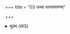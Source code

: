 +++
title = "03 उच्चा पतन्तमरुणम्"

+++
<details><summary>मूलम् (WS)</summary>

उच्चा पतन्तमरुणं सुपर्णं मध्ये दिवस्तरणिं भ्राजमानम् ।  
पश्येम त्वा सवितारं यमाहुरजस्रं ज्योतिर्यदविन्ददत्त्रिः॥ ३ ॥  
दिवस्पृष्ठे धावमानं सुपर्णमदित्याः पुत्रं नाथकाम उप यामि भीतः ।  
स नः सूर्य प्र तिर दीर्घमायुर्मा रिषाम सुमतौ ते स्याम ॥ ४ ॥
</details>
